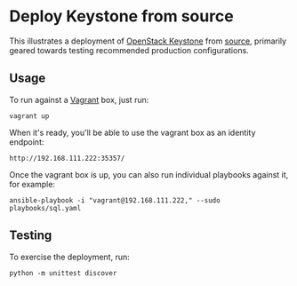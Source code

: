 Deploy Keystone from source
===========================

This illustrates a deployment of [OpenStack
Keystone](http://keystone.openstack.org/) from
[source](https://github.com/openstack/keystone), primarily geared towards
testing recommended production configurations.

Usage
-----

To run against a [Vagrant](http://www.vagrantup.com/) box, just run:

    vagrant up

When it's ready, you'll be able to use the vagrant box as an identity endpoint:

    http://192.168.111.222:35357/

Once the vagrant box is up, you can also run individual playbooks against it,
for example:

    ansible-playbook -i "vagrant@192.168.111.222," --sudo playbooks/sql.yaml

Testing
-------

To exercise the deployment, run:

    python -m unittest discover

